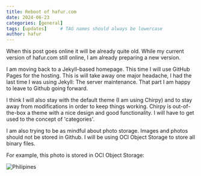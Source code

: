 ```yaml
---
title: Reboot of hafur.com
date: 2024-06-23
categories: [general]
tags: [updates]     # TAG names should always be lowercase
author: hafur
---
```


When this post goes online it will be already quite old.
While my current version of hafur.com still online, I am already preparing a new version.

I am moving back to a Jekyll-based homepage. This time I will use GitHub Pages for the hosting. This is will take away one major headache, I had the last time I was using Jekyll: The server maintenance. That part I am happy to leave to Github going forward.

I think I will also stay with the default theme (I am using Chirpy) and to stay away from modifications in order to keep things working.
Chirpy is out-of-the-box a theme with a nice design and good functionality. I will have to get used to the concept of 'categories'. 

I am also trying to be as mindful about photo storage. Images and photos should not be stored in Github.
I will be using OCI Object Storage to store all binary files.

For example, this photo is stored in OCI Object Storage:

![Philipines](storage.hafur.com/2015-01-philipines-01.jpg)

